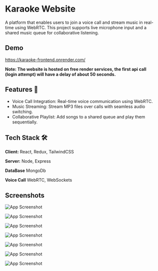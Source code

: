 
# Karaoke Website

A platform that enables users to join a voice call and stream music in real-time using WebRTC. This project supports live microphone input and a shared music queue for collaborative listening.



## Demo

https://karaoke-frontend.onrender.com/

**Note: The website is hosted on free render services, the first api call (login attempt) will have a delay of about 50 seconds.**


## Features 🚀

- Voice Call Integration: Real-time voice communication using WebRTC.
- Music Streaming: Stream MP3 files over calls with seamless audio switching.
- Collaborative Playlist: Add songs to a shared queue and play them sequentially.


## Tech Stack 🛠️

**Client:** React, Redux, TailwindCSS

**Server:** Node, Express

**DataBase** MongoDb

**Voice Call** WebRTC, WebSockets


## Screenshots

![App Screenshot](https://res.cloudinary.com/dmcsfqgch/image/upload/v1732176574/demo/wqclbpbmjmbm5yq9tnbr.png)

![App Screenshot](https://res.cloudinary.com/dmcsfqgch/image/upload/v1732176574/demo/k2edao3lwa96wbka6krn.png)

![App Screenshot](https://res.cloudinary.com/dmcsfqgch/image/upload/v1732176574/demo/xyh3hbwhrju54dnxr4kj.png)

![App Screenshot](https://res.cloudinary.com/dmcsfqgch/image/upload/v1732176573/demo/s1g1qejto6owudu4xuhr.png)

![App Screenshot](https://res.cloudinary.com/dmcsfqgch/image/upload/v1732176574/demo/gwhazawosstcb5zhfvym.png)

![App Screenshot](https://res.cloudinary.com/dmcsfqgch/image/upload/v1732176573/demo/gsi7lqyqyhbefvdxivay.png)

![App Screenshot](https://res.cloudinary.com/dmcsfqgch/image/upload/v1732176573/demo/kgp1kc2j9s3lagydi3eo.png)